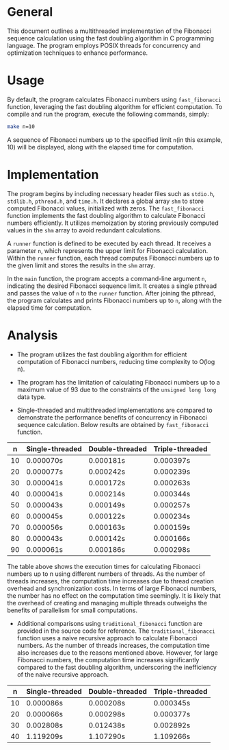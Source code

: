 # General

This document outlines a multithreaded implementation of the Fibonacci sequence calculation using the fast doubling algorithm in C programming language. The program employs POSIX threads for concurrency and optimization techniques to enhance performance.
# Usage

By default, the program calculates Fibonacci numbers using `fast_fibonacci` function, leveraging the fast doubling algorithm for efficient computation. To compile and run the program, execute the following commands, simply:

```bash
make n=10
```

A sequence of Fibonacci numbers up to the specified limit `n`(in this example, 10) will be displayed, along with the elapsed time for computation. 
 
# Implementation

The program begins by including necessary header files such as `stdio.h`, `stdlib.h`, `pthread.h`, and `time.h`. It declares a global array `shm` to store computed Fibonacci values, initialized with zeros. The `fast_fibonacci` function implements the fast doubling algorithm to calculate Fibonacci numbers efficiently. It utilizes memoization by storing previously computed values in the `shm` array to avoid redundant calculations.

A `runner` function is defined to be executed by each thread. It receives a parameter `n`, which represents the upper limit for Fibonacci calculation. Within the `runner` function, each thread computes Fibonacci numbers up to the given limit and stores the results in the `shm` array.

In the `main` function, the program accepts a command-line argument `n`, indicating the desired Fibonacci sequence limit. It creates a single pthread and passes the value of `n` to the `runner` function. After joining the pthread, the program calculates and prints Fibonacci numbers up to `n`, along with the elapsed time for computation.

# Analysis

- The program utilizes the fast doubling algorithm for efficient computation of Fibonacci numbers, reducing time complexity to O(log n).

- The program has the limitation of calculating Fibonacci numbers up to a maximum value of 93 due to the constraints of the `unsigned long long` data type. 

- Single-threaded and multithreaded implementations are compared to demonstrate the performance benefits of concurrency in Fibonacci sequence calculation. Below results are obtained by `fast_fibonacci` function.

| n | Single-threaded | Double-threaded | Triple-threaded |
| --- | --- | --- | --- |
| 10 | 0.000070s | 0.000181s | 0.000397s |
| 20 | 0.000077s | 0.000242s | 0.000239s |
| 30 | 0.000041s | 0.000172s | 0.000263s |
| 40 | 0.000041s | 0.000214s | 0.000344s |
| 50 | 0.000043s | 0.000149s | 0.000257s |
| 60 | 0.000045s | 0.000122s | 0.000234s |
| 70 | 0.000056s | 0.000163s | 0.000159s |
| 80 | 0.000043s | 0.000142s | 0.000166s |
| 90 | 0.000061s | 0.000186s | 0.000298s |

The table above shows the execution times for calculating Fibonacci numbers up to n using different numbers of threads. As the number of threads increases, the computation time increases due to thread creation overhead and synchronization costs. In terms of large Fibonacci numbers, the number has no effect on the computation time seemingly. It is likely that the overhead of creating and managing multiple threads outweighs the benefits of parallelism for small computations.

- Additional comparisons using `traditional_fibonacci` function are provided in the source code for reference. The `traditional_fibonacci` function uses a naive recursive approach to calculate Fibonacci numbers. As the number of threads increases, the computation time also increases due to the reasons mentioned above. However, for large Fibonacci numbers, the computation time increases significantly compared to the fast doubling algorithm, underscoring the inefficiency of the naive recursive approach.

| n | Single-threaded | Double-threaded | Triple-threaded |
| --- | --- | --- | --- |
| 10 | 0.000086s | 0.000208s | 0.000345s |
| 20 | 0.000066s | 0.000298s | 0.000377s |
| 30 | 0.002808s | 0.012438s | 0.002892s |
| 40 | 1.119209s | 1.107290s | 1.109266s |


